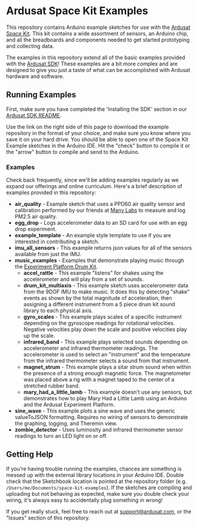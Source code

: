 # Ardusat Space Kit Examples

This repository contains Arduino example sketches for use with the 
[Ardusat Space Kit](http://www.ardusat.com/products). This kit contains a wide assortment of
sensors, an Arduino chip, and all the breadboards and components needed to get started prototyping
and collecting data.

The examples in this repository extend all of the basic examples provided with the
[Ardusat SDK](http://github.com/ardusat/ardusatsdk)! These examples are a bit more complex and
are designed to give you just a taste of what can be accomplished with Ardusat hardware and
software.


## Running Examples
First, make sure you have completed the 'Installing the SDK' section in our
[Ardusat SDK README](http://github.com/ardusat/ardusatsdk#readme).

Use the link on the right side of this page to download the example repository in the format of your
choice, and make sure you know where you save it on your hard drive. You should be able to open one
of the Space Kit Example sketches in the Arduino IDE. Hit the "check" button to compile it or the
"arrow" button to compile and send to the Arduino.


### Examples
Check back frequently, since we'll be adding examples regularly as we expand our offerings and
online curriculum. Here's a brief description of examples provided in this repository:

- **air_quality** - Example sketch that uses a PPD60 air quality sensor and calibration performed by
    our friends at [Many Labs](http://www.manylabs.org/) to measure and log PM2.5 air quality.
- **egg_drop** - Logs accelerometer data to an SD card for use with an egg drop experiment.
- **example_template** - An example style template to use if you are interested in contributing a
    sketch.
- **imu_all_sensors** - This example returns json values for all of the sensors available from just the IMU.
- **music_examples** - Examples that demonstrate playing music through the
    [Experiment Platform Drum Kit](http://experiments.ardusat.com/#/sensors/drum-kit).
  - **accel_rattle** - This example "listens" for shakes using the accelerometer and will play from a set
      of sounds.
  - **drum_kit_multiaxis** - This example sketch uses accelerometer data from the 9DOF IMU to make
      music. It does this by detecting "shake" events as shown by the total magnitude of acceleration,
      then assigning a different instrument from a 5 piece drum kit sound library to each physical
      axis.
  - **gyro_scales** - This example plays scales of a specific instrument depending on the gyroscope
      readings for rotational velocities. Negative velocities play down the scale and positive velocities
      play up the scale.
  - **infrared_band** - This example plays selected sounds depending on accelerometer and infrared
      thermometer readings. The accelerometer is used to select an "instrument" and the temperature from
      the infrared thermometer selects a sound from that instrument.
  - **magnet_strum** - This example plays a sitar strum sound when within the presence of a strong enough
      magnetic force. The magnetometer was placed above a rig with a magnet taped to the center of a
      stretched rubber band.
  - **mary_had_a_little_lamb** - This example doesn't use any sensors, but demonstrates how to play
      Mary Had a Little Lamb using an Arduino and the Ardusat Experiment Platform.
- **sine_wave** - This example plots a sine wave and uses the generic valueToJSON formatting. Requires no
    wiring of sensors to demonstrate the graphing, logging, and Theremin view.
- **zombie_detector** - Uses luminosity and infrared thermometer sensor readings to turn an LED light on or
    off.

## Getting Help
If you're having trouble running the examples, chances are something is messed up with the external
library locations in your Arduino IDE. Double check that the Sketchbook location is pointed at the
repository folder (e.g. `/Users/me/Documents/space-kit-examples`). If the sketches are compiling and
uploading but not behaving as expected, make sure you double check your wiring, it's always easy to
accidentally plug something in wrong!

If you get really stuck, feel free to reach out at <support@ardusat.com>, or the "Issues" section of
this repository.
